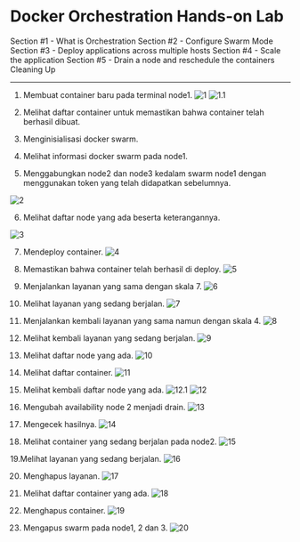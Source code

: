 # Docker Orchestration Hands-on Lab

Section #1 - What is Orchestration
Section #2 - Configure Swarm Mode
Section #3 - Deploy applications across multiple hosts
Section #4 - Scale the application
Section #5 - Drain a node and reschedule the containers
Cleaning Up

___

1. Membuat container baru pada terminal node1.
![1](https://github.com/XabaraNeanthal/uas-tcc/blob/master/materi-04/gambar-01.png)
![1.1](https://github.com/XabaraNeanthal/uas-tcc/blob/master/materi-04/gambar-01.1.png)

2. Melihat daftar container untuk memastikan bahwa container telah berhasil dibuat.

3. Menginisialisasi docker swarm.

4. Melihat informasi docker swarm pada node1.

5. Menggabungkan node2 dan node3 kedalam swarm node1 dengan menggunakan token yang telah didapatkan sebelumnya.

![2](https://github.com/XabaraNeanthal/uas-tcc/blob/master/materi-04/gambar-02.png)

6. Melihat daftar node yang ada beserta keterangannya.

![3](https://github.com/XabaraNeanthal/uas-tcc/blob/master/materi-04/gambar-03.png)

7. Mendeploy container.
![4](https://github.com/XabaraNeanthal/uas-tcc/blob/master/materi-04/gambar-04.png)

8. Memastikan bahwa container telah berhasil di deploy.
![5](https://github.com/XabaraNeanthal/uas-tcc/blob/master/materi-04/gambar-05.png)

9. Menjalankan layanan yang sama dengan skala 7.
![6](https://github.com/XabaraNeanthal/uas-tcc/blob/master/materi-04/gambar-06.png)

10. Melihat layanan yang sedang berjalan.
![7](https://github.com/XabaraNeanthal/uas-tcc/blob/master/materi-04/gambar-07.png)

11. Menjalankan kembali layanan yang sama namun dengan skala 4.
![8](https://github.com/XabaraNeanthal/uas-tcc/blob/master/materi-04/gambar-08.png)

12. Melihat kembali layanan yang sedang berjalan.
![9](https://github.com/XabaraNeanthal/uas-tcc/blob/master/materi-04/gambar-09.png)

13. Melihat daftar node yang ada.
![10](https://github.com/XabaraNeanthal/uas-tcc/blob/master/materi-04/gambar-10.png)

14. Melihat daftar container.
![11](https://github.com/XabaraNeanthal/uas-tcc/blob/master/materi-04/gambar-11.png)

15. Melihat kembali daftar node yang ada.
![12.1](https://github.com/XabaraNeanthal/uas-tcc/blob/master/materi-04/gambar-12.png)
![12](https://github.com/XabaraNeanthal/uas-tcc/blob/master/materi-04/gambar-12.1.png)

16. Mengubah availability node 2 menjadi drain.
![13](https://github.com/XabaraNeanthal/uas-tcc/blob/master/materi-04/gambar-13.png)

17. Mengecek hasilnya.
![14](https://github.com/XabaraNeanthal/uas-tcc/blob/master/materi-04/gambar-14.png)

18. Melihat container yang sedang berjalan pada node2.
![15](https://github.com/XabaraNeanthal/uas-tcc/blob/master/materi-04/gambar-15.png)

19.Melihat layanan yang sedang berjalan.
![16](https://github.com/XabaraNeanthal/uas-tcc/blob/master/materi-04/gambar-16.png)

20. Menghapus layanan.
![17](https://github.com/XabaraNeanthal/uas-tcc/blob/master/materi-04/gambar-17.png)

21. Melihat daftar container yang ada.
![18](https://github.com/XabaraNeanthal/uas-tcc/blob/master/materi-04/gambar-18.png)

22. Menghapus container.
![19](https://github.com/XabaraNeanthal/uas-tcc/blob/master/materi-04/gambar-19.png)

23. Mengapus swarm pada node1, 2 dan 3.
![20](https://github.com/XabaraNeanthal/uas-tcc/blob/master/materi-04/gambar-20.png)


